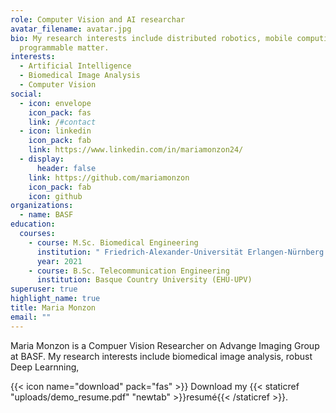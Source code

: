 ```yaml
---
role: Computer Vision and AI researchar
avatar_filename: avatar.jpg
bio: My research interests include distributed robotics, mobile computing and
  programmable matter.
interests:
  - Artificial Intelligence
  - Biomedical Image Analysis
  - Computer Vision
social:
  - icon: envelope
    icon_pack: fas
    link: /#contact
  - icon: linkedin
    icon_pack: fab
    link: https://www.linkedin.com/in/mariamonzon24/
  - display:
      header: false
    link: https://github.com/mariamonzon
    icon_pack: fab
    icon: github
organizations:
  - name: BASF
education:
  courses:
    - course: M.Sc. Biomedical Engineering
      institution: " Friedrich-Alexander-Universität Erlangen-Nürnberg (FAU)"
      year: 2021
    - course: B.Sc. Telecommunication Engineering
      institution: Basque Country University (EHU-UPV)
superuser: true
highlight_name: true
title: Maria Monzon
email: ""
---
```

Maria Monzon is a Compuer Vision Researcher on Advange Imaging Group at BASF. My research interests include biomedical image analysis, robust Deep Learnning, 



{{< icon name="download" pack="fas" >}} Download my {{< staticref "uploads/demo_resume.pdf" "newtab" >}}resumé{{< /staticref >}}.
